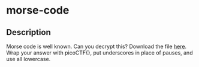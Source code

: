 # morse-code

## Description
Morse code is well known. Can you decrypt this?
Download the file [here](https://artifacts.picoctf.net/c/235/morse_chal.wav).
Wrap your answer with picoCTF{}, put underscores in place of pauses, and use all lowercase.
